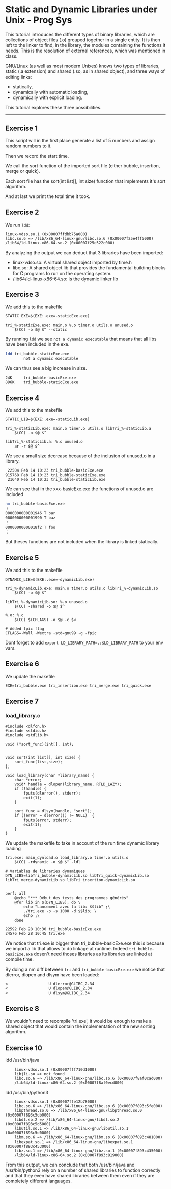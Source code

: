 # Static and Dynamic Libraries under Unix - Prog Sys

This tutorial introduces the different types of binary libraries, which are collections of object files (.o) grouped together in a single entity. It is then left to the linker to find, in the library, the modules containing the functions it needs. This is the resolution of external references, which was mentioned in class.

GNU/Linux (as well as most modern Unixes) knows two types of libraries, static (.a extension) and shared (.so, as in shared object), and three ways of editing links:
- statically,
- dynamically with automatic loading,
- dynamically with explicit loading.

This tutorial explores these three possibilities.

---


## Exercise 1

This script will in the first place generate a list of 5 numbers and assign random numbers to it.

Then we record the start time.

We call the sort function of the imported sort file (either bubble, insertion, merge or quick).

Each sort file has the sort(int list[], int size) function that implements it's sort algorithm.

And at last we print the total time it took.

## Exercise 2

We run `ldd`:
```
linux-vdso.so.1 (0x00007ffdbb75a000)
libc.so.6 => /lib/x86_64-linux-gnu/libc.so.6 (0x00007f25e4ff5000)
/lib64/ld-linux-x86-64.so.2 (0x00007f25e522c000)
```

By analyzing the output we can deduct that 3 libraries have been imported:
- linux-vdso.so: A virtual shared object imported by time.h
- libc.so: A shared object lib that provides the fundamental building blocks for C programs to run on the operating system.
- /lib64/ld-linux-x86-64.so: Is the dynamic linker lib

## Exercise 3

We add this to the makefile
```makefile=
STATIC_EXE=$(EXE:.exe=-staticExe.exe)

tri_%-staticExe.exe: main.o %.o timer.o utils.o unused.o
	$(CC) -o $@ $^ --static
```


By running `ldd` we see `not a dynamic executable` that means that all libs have been included in the exe.

```bash
ldd tri_bubble-staticExe.exe 
        not a dynamic executable
```

We can thus see a big increase in size.
```
24K     tri_bubble-basicExe.exe
896K    tri_bubble-staticExe.exe
```


## Exercise 4

We add this to the makefile

```makefile=
STATIC_LIB=$(EXE:.exe=-staticLib.exe)

tri_%-staticLib.exe: main.o timer.o utils.o libTri_%-staticLib.a
	$(CC) -o $@ $^

libTri_%-staticLib.a: %.o unused.o
	ar -r $@ $^
```

We see a small size decrease because of the inclusion of unused.o in a library.
```
 22504 Feb 14 10:23 tri_bubble-basicExe.exe
915768 Feb 14 10:23 tri_bubble-staticExe.exe
 21640 Feb 14 10:23 tri_bubble-staticLib.exe
```

We can see that in the xxx-basicExe.exe the functions of unused.o are included
```bash
nm tri_bubble-basicExe.exe 
⋮
0000000000001946 T bar
0000000000001990 T baz
⋮
00000000000018f2 T foo
⋮
```
But theses functions are not included when the library is linked statically.


## Exercise 5

We add this to the makefile

```makefile=
DYNAMIC_LIB=$(EXE:.exe=-dynamicLib.exe)

tri_%-dynamicLib.exe: main.o timer.o utils.o libTri_%-dynamicLib.so
    $(CC) -o $@ $^

libTri_%-dynamicLib.so: %.o unused.o
    $(CC) -shared -o $@ $^

%.o: %.c
    $(CC) $(CFLAGS) -o $@ -c $<

# Added fpic flag
CFLAGS=-Wall -Wextra -std=gnu99 -g -fpic
```

Dont forget to add `export LD_LIBRARY_PATH=.:$LD_LIBRARY_PATH` to your env vars.

## Exercise 6

We update the makefile

```makefile=
EXE=tri_bubble.exe tri_insertion.exe tri_merge.exe tri_quick.exe
```

## Exercise 7

### load_library.c

```c=
#include <dlfcn.h>
#include <stdio.h>
#include <stdlib.h>

void (*sort_func)(int[], int);


void sort(int list[], int size) {
    sort_func(list,size);
};

void load_library(char *library_name) {
    char *error;
    void* handle = dlopen(library_name, RTLD_LAZY);
    if (!handle) {
        fputs(dlerror(), stderr);
        exit(1);
    }

    sort_func = dlsym(handle, "sort");
    if ((error = dlerror()) != NULL)  {
        fputs(error, stderr);
        exit(1);
    }
}
```

We update the makefile to take in account of the run time dynamic library loading
```makefile=
tri.exe: main_dynload.o load_library.o timer.o utils.o
	$(CC) -rdynamic -o $@ $^ -ldl

# Variables de libraries dynamiques
DYN_LIBS=libTri_bubble-dynamicLib.so libTri_quick-dynamicLib.so libTri_merge-dynamicLib.so libTri_insertion-dynamicLib.so


perf: all
    @echo "*** Début des tests des programmes générés"
    @for lib in $(DYN_LIBS); do \
        echo "Lancement avec la lib: $$lib" ;\
        ./tri.exe -p -s 1000 -d $$lib; \
        echo ;\
    done
```


```
22592 Feb 28 10:30 tri_bubble-basicExe.exe
24576 Feb 28 10:45 tri.exe
```
We notice that tri.exe is bigger than tri_bubble-basicExe.exe this is because we import a lib that allows to do linkage at runtime. Indeed `tri_bubble-basicExe.exe` dosen't need thoses libraries as its libraries are linked at compile time.

By doing a nm diff between `tri` and `tri_bubble-basicExe.exe` we notice that dlerror, dlopen and dlsym have been loaded:
```
<                  U dlerror@GLIBC_2.34                    
<                  U dlopen@GLIBC_2.34                     
<                  U dlsym@GLIBC_2.34 
```

## Exercise 8

We wouldn't need to recompile 'tri.exe', it would be enough to make a shared object that would contain the implementation of the new sorting algorithm.

## Exercise 10

ldd /usr/bin/java
```
    linux-vdso.so.1 (0x00007fff710d1000)
    libjli.so => not found
    libc.so.6 => /lib/x86_64-linux-gnu/libc.so.6 (0x00007f8af0cad000)
    /lib64/ld-linux-x86-64.so.2 (0x00007f8af0ecd000)
```

ldd /usr/bin/python3
```
    linux-vdso.so.1 (0x00007ffe12b78000)
    libc.so.6 => /lib/x86_64-linux-gnu/libc.so.6 (0x00007f893c5fe000)
    libpthread.so.0 => /lib/x86_64-linux-gnu/libpthread.so.0 (0x00007f893c5db000)
    libdl.so.2 => /lib/x86_64-linux-gnu/libdl.so.2 (0x00007f893c5d5000)
    libutil.so.1 => /lib/x86_64-linux-gnu/libutil.so.1 (0x00007f893c5d0000)
    libm.so.6 => /lib/x86_64-linux-gnu/libm.so.6 (0x00007f893c481000)
    libexpat.so.1 => /lib/x86_64-linux-gnu/libexpat.so.1 (0x00007f893c453000)
    libz.so.1 => /lib/x86_64-linux-gnu/libz.so.1 (0x00007f893c435000)
    /lib64/ld-linux-x86-64.so.2 (0x00007f893c819000)
```

From this output, we can conclude that both /usr/bin/java and /usr/bin/python3 rely on a number of shared libraries to function correctly and that they even have shared libraries between them even if they are completely different languages.